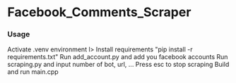 # Facebook_Comments_Scraper
<h3> Usage </h3>
<l> Activate .venv environment </l>l> 
<l> Install requirements "pip install -r requirements.txt" </l>
<l> Run add_account.py and add you facebook accounts </l>
<l> Run scraping.py and input number of bot, url, ... </l>
<l> Press esc to stop scraping </l>
<l> Build and run main.cpp </l>
